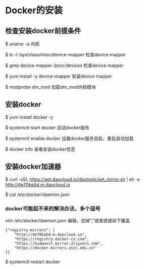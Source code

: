 # Docker的安装

## 检查安装docker前提条件

$ uname -a 内核

$ ls -l /sys/class/misc/device-mapper 检查device mapper

$ grep device-mapper /proc/devices 检查device mapper

$ yum install -y device-mapper 安装device mapper

$ modprobe dm_mod 加载dm_mod内核模块

## 安装docker

$ yum install docker -y

$ systemctl start docker 启动docker服务

$ systemctl enable docker 设置docker服务自启，重启自动加载

$ docker info 查看安装docker信息

## 安装docker加速器

$ curl -sSL https://get.daocloud.io/daotools/set_mirror.sh | sh -s http://4e70ba5d.m.daocloud.io

$ cat /etc/docker/daemon.json

### docker可能起不来的解决办法，多个逗号

vim /etc/docker/daemon.json 编辑，去掉","或者直接如下覆盖

    {"registry-mirrors": [
        "http://4e70ba5d.m.daocloud.io",
        "https://registry.docker-cn.com",
        "https://kuamavit.mirror.aliyuncs.com",
        "https://docker.mirrors.ustc.edu.cn"
    ]}

$ systemctl restart docker
